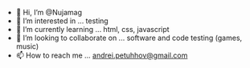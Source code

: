 - 👋 Hi, I’m @Nujamag
- 👀 I’m interested in ... testing
- 🌱 I’m currently learning ... html, css, javascript
- 💞️ I’m looking to collaborate on ... software and code testing (games, music)
- 📫 How to reach me ... andrei.petuhhov@gmail.com

<!---
Nujamag/Nujamag is a ✨ special ✨ repository because its `README.md` (this file) appears on your GitHub profile.
You can click the Preview link to take a look at your changes.
--->
